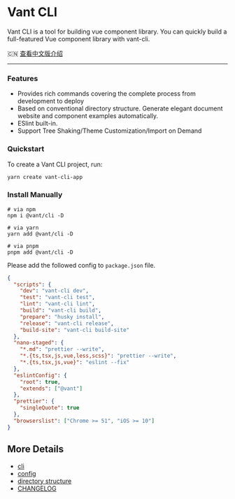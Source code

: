 # Vant CLI

Vant CLI is a tool for building vue component library. You can quickly build a full-featured Vue component library with vant-cli.

🇨🇳 <a href="./README.zh-CN.md">查看中文版介绍</a>

---

### Features

- Provides rich commands covering the complete process from development to deploy
- Based on conventional directory structure. Generate elegant document website and component examples automatically.
- ESlint built-in.
- Support Tree Shaking/Theme Customization/Import on Demand

### Quickstart

To create a Vant CLI project, run:

```bash
yarn create vant-cli-app
```

### Install Manually

```shell
# via npm
npm i @vant/cli -D

# via yarn
yarn add @vant/cli -D

# via pnpm
pnpm add @vant/cli -D
```

Please add the followed config to `package.json` file.

```json
{
  "scripts": {
    "dev": "vant-cli dev",
    "test": "vant-cli test",
    "lint": "vant-cli lint",
    "build": "vant-cli build",
    "prepare": "husky install",
    "release": "vant-cli release",
    "build-site": "vant-cli build-site"
  },
  "nano-staged": {
    "*.md": "prettier --write",
    "*.{ts,tsx,js,vue,less,scss}": "prettier --write",
    "*.{ts,tsx,js,vue}": "eslint --fix"
  },
  "eslintConfig": {
    "root": true,
    "extends": ["@vant"]
  },
  "prettier": {
    "singleQuote": true
  },
  "browserslist": ["Chrome >= 51", "iOS >= 10"]
}
```

## More Details

- [cli](https://github.com/vant-ui/vant/tree/3.x/packages/vant-cli/docs/commands.md)
- [config](https://github.com/vant-ui/vant/tree/3.x/packages/vant-cli/docs/config.md)
- [directory structure](https://github.com/vant-ui/vant/tree/3.x/packages/vant-cli/docs/directory.md)
- [CHANGELOG](https://github.com/vant-ui/vant/tree/3.x/packages/vant-cli/changelog.md)

